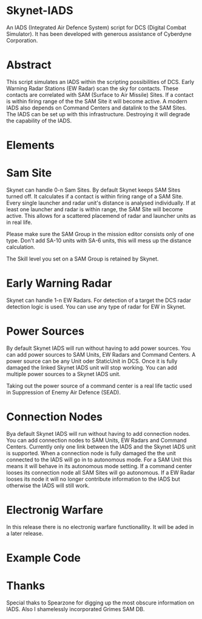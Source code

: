 # Skynet-IADS
An IADS (Integrated Air Defence System) script for DCS (Digital Combat Simulator). It has been developed with generous assistance of Cyberdyne Corporation.

# Abstract
This script simulates an IADS within the scripting possibilities of DCS. Early Warning Radar Stations (EW Radar) scan the sky for contacts. These contacts are correlated with SAM (Surface to Air Missile) Sites. If a contact is within firing range of the the SAM Site it will become active. A modern IADS also depends on Command Centers and datalink to the SAM Sites. The IADS can be set up with this infrastructure. Destroying it will degrade the capability of the IADS.

# Elements

#  Sam Site
Skynet can handle 0-n Sam Sites. By default Skynet keeps SAM Sites turned off. It calculates if a contact is within firing range of a SAM Site. Every single launcher and radar unit's distance is analysed individually. If at least one launcher and radar is within range, the SAM Site will become active. This allows for a scattered placemend of radar and launcher units as in real life.

Please make sure the SAM Group in the mission editor consists only of one type. Don't add SA-10 units with SA-6 units, this will mess up the distance calculation.

The Skill level you set on a SAM Group is retained by Skynet.

#  Early Warning Radar
Skynet can handle 1-n EW Radars. For detection of a target the DCS radar detection logic is used. You can use any type of radar for EW in Skynet.

#  Power Sources
By default Skynet IADS will run without having to add power sources. You can add power sources to SAM Units, EW Radars and Command Centers. A power source can be any Unit oder StaticUnit in DCS. Once it is fully damaged the linked Skynet IADS unit will stop working. You can add multiple power sources to a Skynet IADS unit.

Taking out the power source of a command center is a real life tactic used in Suppression of Enemy Air Defence (SEAD).

#  Connection Nodes
Bya default Skynet IADS will run without having to add connection nodes. You can add connection nodes to SAM Units, EW Radars and Command Centers. Currently only one link between the IADS and the Skynet IADS unit is supported. When a connection node is fully damaged the the unit connected to the IADS will go in to autonomous mode. For a SAM Unit this means it will behave in its autonomous mode setting. If a command center looses its connection node all SAM Sites will go autonomous. If a EW Radar looses its node it will no longer contribute information to the IADS but otherwise the IADS will still work.

# Electronig Warfare
In this release there is no electronig warfare functionallity. It will be aded in a later release.

#  Example Code

# Thanks
Special thaks to Spearzone for digging up the most obscure information on IADS. Also I shamelessly incorporated Grimes SAM DB.
